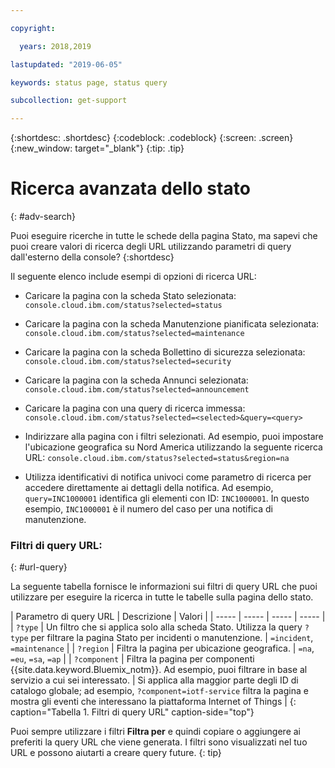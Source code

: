 ```yaml
---

copyright:

  years: 2018,2019

lastupdated: "2019-06-05"

keywords: status page, status query

subcollection: get-support

---
```


{:shortdesc: .shortdesc}
{:codeblock: .codeblock}
{:screen: .screen}
{:new_window: target="_blank"}
{:tip: .tip}

# Ricerca avanzata dello stato
{: #adv-search}

Puoi eseguire ricerche in tutte le schede della pagina Stato, ma sapevi che puoi creare valori di ricerca degli URL utilizzando parametri di query dall'esterno della console?
{:shortdesc}

Il seguente elenco include esempi di opzioni di ricerca URL:

* Caricare la pagina con la scheda Stato selezionata: `console.cloud.ibm.com/status?selected=status`
* Caricare la pagina con la scheda Manutenzione pianificata selezionata: `console.cloud.ibm.com/status?selected=maintenance`
* Caricare la pagina con la scheda Bollettino di sicurezza selezionata: `console.cloud.ibm.com/status?selected=security`
* Caricare la pagina con la scheda Annunci selezionata: `console.cloud.ibm.com/status?selected=announcement`
* Caricare la pagina con una query di ricerca immessa: `console.cloud.ibm.com/status?selected=<selected>&query=<query>`
* Indirizzare alla pagina con i filtri selezionati. Ad esempio, puoi impostare l'ubicazione geografica su Nord America utilizzando la seguente ricerca URL: `console.cloud.ibm.com/status?selected=status&region=na`

* Utilizza identificativi di notifica univoci come parametro di ricerca per accedere direttamente ai dettagli della notifica. Ad esempio, `query=INC1000001` identifica gli elementi con ID: `INC1000001`. In questo esempio, `INC1000001` è il numero del caso per una notifica di manutenzione.

### Filtri di query URL:
{: #url-query}

La seguente tabella fornisce le informazioni sui filtri di query URL che puoi utilizzare per eseguire la ricerca in tutte le tabelle sulla pagina dello stato. 

| Parametro di query URL | Descrizione | Valori |
| ----- | ----- | ----- | ----- |
| `?type` | Un filtro che si applica solo alla scheda Stato. Utilizza la query `?type` per filtrare la pagina Stato per incidenti o manutenzione. | `=incident`, `=maintenance` |
| `?region` | Filtra la pagina per ubicazione geografica.  | `=na`, `=eu`, `=sa`, `=ap` |
| `?component` | Filtra la pagina per componenti {{site.data.keyword.Bluemix_notm}}. Ad esempio, puoi filtrare in base al servizio a cui sei interessato. | Si applica alla maggior parte degli ID di catalogo globale; ad esempio, `?component=iotf-service` filtra la pagina e mostra gli eventi che interessano la piattaforma Internet of Things  |
{: caption="Tabella 1. Filtri di query URL" caption-side="top"}

Puoi sempre utilizzare i filtri **Filtra per** e quindi copiare o aggiungere ai preferiti la query URL che viene generata. I filtri sono visualizzati nel tuo URL e possono aiutarti a creare query future.
{: tip}
